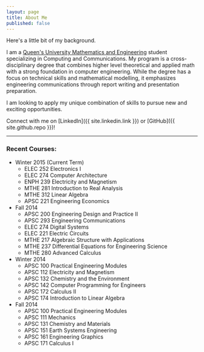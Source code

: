 ```yaml
---
layout: page
title: About Me
published: false
---
```


<p class="message">
  Here's a little bit of my background.
</p>

I am a [Queen's University Mathematics and Engineering](http://www.mast.queensu.ca/meng/undergrad/info.php) student specializing in Computing and Communications. My program is a cross-disciplinary degree that combines higher level theoretical and applied math with a strong foundation in computer engineering. While the degree has a focus on technical skills and mathematical modelling, it emphasizes engineering communications through report writing and presentation preparation.

I am looking to apply my unique combination of skills to pursue new and exciting opportunities.

Connect with me on [LinkedIn]({{ site.linkedin.link }}) or [GitHub]({{ site.github.repo }})!

<hr>

### Recent Courses:

* Winter 2015 (Current Term)
  * ELEC 252 Electronics I
  * ELEC 274 Computer Architecture
  * ENPH 239 Electricity and Magnetism
  * MTHE 281 Introduction to Real Analysis
  * MTHE 312 Linear Algebra
  * APSC 221 Engineering Economics
* Fall 2014
  * APSC 200 Engineering Design and Practice II
  * APSC 293 Engineering Communications
  * ELEC 274 Digital Systems
  * ELEC 221 Electric Circuits
  * MTHE 217 Algebraic Structure with Applications
  * MTHE 237 Differential Equations for Engineering Science
  * MTHE 280 Advanced Calculus
* Winter 2014
  * APSC 100 Practical Engineering Modules
  * APSC 112 Electricity and Magnetism
  * APSC 132 Chemistry and the Environment
  * APSC 142 Computer Programming for Engineers
  * APSC 172 Calculus II
  * APSC 174 Introduction to Linear Algebra
* Fall 2014
  * APSC 100 Practical Engineering Modules
  * APSC 111 Mechanics
  * APSC 131 Chemistry and Materials
  * APSC 151 Earth Systems Engineering
  * APSC 161 Engineering Graphics
  * APSC 171 Calculus I
